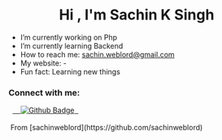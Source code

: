 <h1 align="center">Hi , I'm Sachin K Singh</h1>

- I’m currently working on Php
- I’m currently learning Backend
- How to reach me: sachin.weblord@gmail.com
- My website: -
- Fun fact: Learning new things
  
### Connect with me:
<div id="badges">
  <a href="https://github.com/sachinweblord">
    <img src="https://img.shields.io/badge/Github-white?style=for-the-badge&logo=Github&logoColor=black" alt="Github Badge"/>
  </a>
<!--   <a href="https://www.youtube.com/channel/UCzvRaprYPhvAplMK36Gu0kw">
    <img src="https://img.shields.io/badge/YouTube-red?style=for-the-badge&logo=youtube&logoColor=white" alt="Youtube Badge"/>
  </a> -->
<!--    <a href="https://twitter.com/axiftaj">
    <img src="https://img.shields.io/badge/Twitter-blue?style=for-the-badge&logo=twitter&logoColor=white" alt="Twitter Badge"/>
  </a> -->
</div>
<br>
 ️ From [sachinweblord](https://github.com/sachinweblord)
